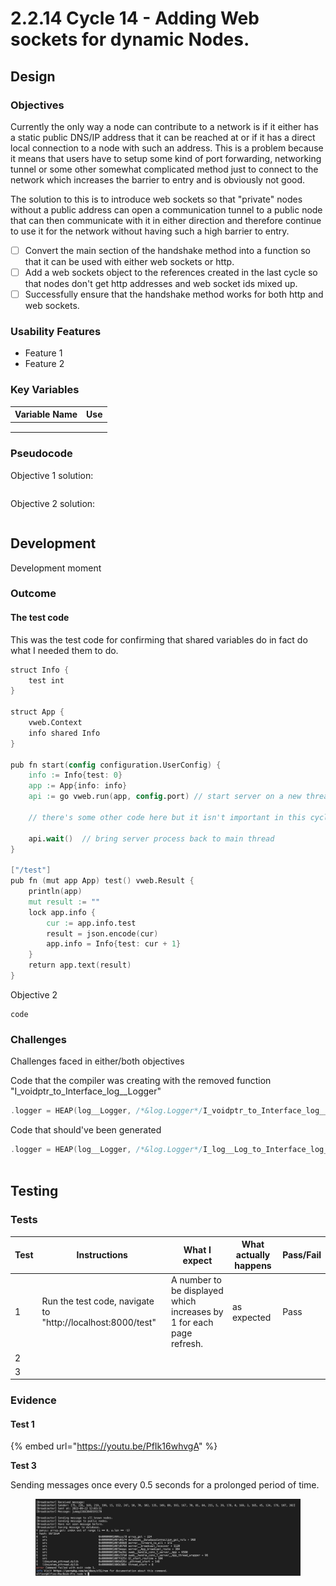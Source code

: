 # 2.2.14 Cycle 14 - Adding Web sockets for dynamic Nodes.

## Design

### Objectives

Currently the only way a node can contribute to a network is if it either has a static public DNS/IP address that it can be reached at or if it has a direct local connection to a node with such an address. This is a problem because it means that users have to setup some kind of port forwarding, networking tunnel or some other somewhat complicated method just to connect to the network which increases the barrier to entry and is obviously not good.

The solution to this is to introduce web sockets so that "private" nodes without a public address can open a communication tunnel to a public node that can then communicate with it in either direction and therefore continue to use it for the network without having such a high barrier to entry.

* [ ] Convert the main section of the handshake method into a function so that it can be used with either web sockets or http.
* [ ] Add a web sockets object to the references created in the last cycle so that nodes don't get http addresses and web socket ids mixed up.
* [ ] Successfully ensure that the handshake method works for both http and web sockets.

### Usability Features

* Feature 1
* Feature 2

### Key Variables

| Variable Name | Use |
| ------------- | --- |
|               |     |
|               |     |
|               |     |

### Pseudocode

Objective 1 solution:

```
```

Objective 2 solution:

```
```

## Development

Development moment

### Outcome

#### The test code

This was the test code for confirming that shared variables do in fact do what I needed them to do.

```v
struct Info {
	test int
}

struct App {
	vweb.Context
	info shared Info
}
 
pub fn start(config configuration.UserConfig) {
	info := Info{test: 0}
	app := App{info: info}
	api := go vweb.run(app, config.port) // start server on a new thread
	
	// there's some other code here but it isn't important in this cycle
	
	api.wait()	// bring server process back to main thread
}

["/test"]
pub fn (mut app App) test() vweb.Result {
	println(app)
	mut result := ""
	lock app.info {
		cur := app.info.test
		result = json.encode(cur)
		app.info = Info{test: cur + 1}
	}
	return app.text(result)
}
```

Objective 2

```
code
```

### Challenges

Challenges faced in either/both objectives

Code that the compiler was creating with the removed function "I\_voidptr\_to\_Interface\_log\_\_Logger"

```c
.logger = HEAP(log__Logger, /*&log.Logger*/I_voidptr_to_Interface_log__Logger(HEAP(voidptr, (((void*)0)))))
```

Code that should've been generated

```c
.logger = HEAP(log__Logger, /*&log.Logger*/I_log__Log_to_Interface_log__Logger(((log__Log*)memdup(&(log__Log){.level = log__Level__info,.output_label = (string){.str=(byteptr)"", .is_lit=1},.ofile = (os__File){.cfile = 0,.fd = 0,.is_opened = 0,},.output_target = 0,.output_file_name = (string){.str=(byteptr)"", .is_lit=1},}og__Log))))
	
```

## Testing

### Tests

| Test | Instructions                                                | What I expect                                                        | What actually happens | Pass/Fail |
| ---- | ----------------------------------------------------------- | -------------------------------------------------------------------- | --------------------- | --------- |
| 1    | Run the test code, navigate to "http://localhost:8000/test" | A number to be displayed which increases by 1 for each page refresh. | as expected           | Pass      |
| 2    |                                                             |                                                                      |                       |           |
| 3    |                                                             |                                                                      |                       |           |

### Evidence

#### Test 1

{% embed url="https://youtu.be/PfIk16whvgA" %}

**Test 3**

Sending messages once every 0.5 seconds for a prolonged period of time.

<figure><img src="../.gitbook/assets/image (5).png" alt=""><figcaption></figcaption></figure>

